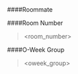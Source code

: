 ## <name>

####Roommate
> <roommate> 

####Room Number
> <room_number>

####O-Week Group 
> <oweek_group>

<div class="pagebreak"></div>
